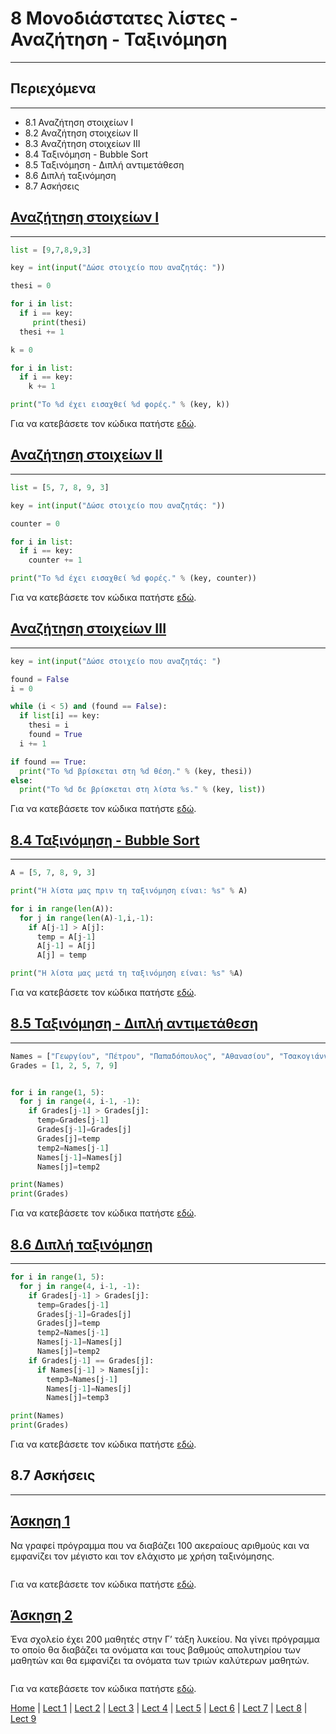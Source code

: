 # 8 Μονοδιάστατες λίστες - Αναζήτηση - Ταξινόμηση

---

## Περιεχόμενα

---

- 8.1 Αναζήτηση στοιχείων I
- 8.2 Αναζήτηση στοιχείων II
- 8.3 Αναζήτηση στοιχείων III
- 8.4 Ταξινόμηση - Bubble Sort
- 8.5 Ταξινόμηση - Διπλή αντιμετάθεση
- 8.6 Διπλή ταξινόμηση
- 8.7 Ασκήσεις

## [Αναζήτηση στοιχείων I](source/lecture_08/lecture_08_example_1.py)

---

```python
list = [9,7,8,9,3]

key = int(input("Δώσε στοιχείο που αναζητάς: "))

thesi = 0

for i in list:
  if i == key:
     print(thesi)
  thesi += 1

k = 0

for i in list: 
  if i == key:
    k += 1

print("Το %d έχει εισαχθεί %d φορές." % (key, k))
```

Για να κατεβάσετε τον κώδικα πατήστε [εδώ](source/lecture_08/lecture_08_example_1.py).

## [Αναζήτηση στοιχείων II](source/lecture_08/lecture_08_example_2.py)

---

```python
list = [5, 7, 8, 9, 3]

key = int(input("Δώσε στοιχείο που αναζητάς: "))

counter = 0

for i in list: 
  if i == key:
    counter += 1

print("Το %d έχει εισαχθεί %d φορές." % (key, counter))
```

Για να κατεβάσετε τον κώδικα πατήστε [εδώ](source/lecture_08/lecture_08_example_2.py).

## [Αναζήτηση στοιχείων III](source/lecture_08/lecture_08_example_3.py)

---

```python
key = int(input("Δώσε στοιχείο που αναζητάς: ")

found = False
i = 0

while (i < 5) and (found == False):
  if list[i] == key:
    thesi = i
    found = True
  i += 1

if found == True:
  print("Το %d βρίσκεται στη %d θέση." % (key, thesi))
else:
  print("Το %d δε βρίσκεται στη λίστα %s." % (key, list))
```

Για να κατεβάσετε τον κώδικα πατήστε [εδώ](source/lecture_08/lecture_08_example_3.py).

## [8.4 Ταξινόμηση - Bubble Sort](source/lecture_08/lecture_08_example_4.py)

---

```python
A = [5, 7, 8, 9, 3]

print("Η λίστα μας πριν τη ταξινόμηση είναι: %s" % A)

for i in range(len(A)):
  for j in range(len(A)-1,i,-1):
    if A[j-1] > A[j]:
      temp = A[j-1]
      A[j-1] = A[j]
      A[j] = temp

print("Η λίστα μας μετά τη ταξινόμηση είναι: %s" %A)
```

Για να κατεβάσετε τον κώδικα πατήστε [εδώ](source/lecture_08/lecture_08_example_4.py).

## [8.5 Ταξινόμηση - Διπλή αντιμετάθεση](source/lecture_08/lecture_08_example_5.py)

---

```python
Names = ["Γεωργίου", "Πέτρου", "Παπαδόπουλος", "Αθανασίου", "Τσακογιάννης"]
Grades = [1, 2, 5, 7, 9]


for i in range(1, 5):
  for j in range(4, i-1, -1):
    if Grades[j-1] > Grades[j]:
      temp=Grades[j-1]
      Grades[j-1]=Grades[j]
      Grades[j]=temp
      temp2=Names[j-1]
      Names[j-1]=Names[j]
      Names[j]=temp2

print(Names)
print(Grades)
```

Για να κατεβάσετε τον κώδικα πατήστε [εδώ](source/lecture_08/lecture_08_example_5.py).

## [8.6 Διπλή ταξινόμηση](source/lecture_08/lecture_08_example_6.py)

---

```python
for i in range(1, 5):
  for j in range(4, i-1, -1):
    if Grades[j-1] > Grades[j]:
      temp=Grades[j-1]
      Grades[j-1]=Grades[j]
      Grades[j]=temp
      temp2=Names[j-1]
      Names[j-1]=Names[j]
      Names[j]=temp2
    if Grades[j-1] == Grades[j]:
      if Names[j-1] > Names[j]:
        temp3=Names[j-1]
        Names[j-1]=Names[j]
        Names[j]=temp3

print(Names)
print(Grades)
```

Για να κατεβάσετε τον κώδικα πατήστε [εδώ](source/lecture_08/lecture_08_example_6.py).

## 8.7 Ασκήσεις

---

## [Άσκηση 1](source/lecture_08/lecture_08_exercise_1.py)

Να γραφεί πρόγραµµα που να διαβάζει 100 ακεραίους αριθµούς και να εµφανίζει τον µέγιστο και τον ελάχιστο µε χρήση ταξινόµησης.

```python
```

Για να κατεβάσετε τον κώδικα πατήστε [εδώ](source/lecture_08/lecture_08_exercise_1.py).

## [Άσκηση 2](source/lecture_08/lecture_08_exercise_2.py)

Ένα σχολείο έχει 200 µαθητές στην Γ’ τάξη λυκείου. Να γίνει πρόγραµµα το οποίο θα διαβάζει τα ονόµατα και τους βαθµούς απολυτηρίου των µαθητών και θα εµφανίζει τα ονόµατα των τριών καλύτερων µαθητών.

```python
```

Για να κατεβάσετε τον κώδικα πατήστε [εδώ](source/lecture_08/lecture_08_exercise_2.py).

[Home](../README.md) | [Lect 1](lecture_01.md) | [Lect 2](lecture_02.md) | [Lect 3](lecture_03.md) | [Lect 4](lecture_04.md) | [Lect 5](lecture_05.md) | [Lect 6](lecture_06.md) | [Lect 7](lecture_07.md) | [Lect 8](lecture_08.md) | [Lect 9](lecture_09.md)
